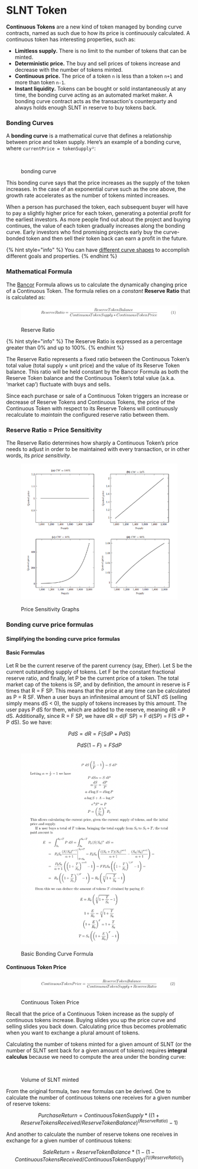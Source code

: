 # SLNT Token

**Continuous Tokens** are a new kind of token managed by bonding curve contracts, named as such due to how its price is continuously calculated. A continuous token has interesting properties, such as:

* **Limitless supply.** There is no limit to the number of tokens that can be minted.
* **Deterministic price.** The buy and sell prices of tokens increase and decrease with the number of tokens minted.
* **Continuous price.** The price of a token `n` is less than a token `n+1` and more than token `n-1`.
* **Instant liquidity.** Tokens can be bought or sold instantaneously at any time, the bonding curve acting as an automated market maker. A bonding curve contract acts as the transaction's counterparty and always holds enough SLNT in reserve to buy tokens back.

### Bonding Curves

A **bonding curve** is a mathematical curve that defines a relationship between price and token supply. Here’s an example of a bonding curve, where `currentPrice = tokenSupply²`:

<figure><img src="https://cdn-images-1.medium.com/max/1600/1*rvTSneINGx3IunJcdjW8Ew.jpeg" alt=""><figcaption><p>bonding curve</p></figcaption></figure>

This bonding curve says that the price increases as the supply of the token increases. In the case of an exponential curve such as the one above, the growth rate accelerates as the number of tokens minted increases.

When a person has purchased the token, each subsequent buyer will have to pay a slightly higher price for each token, generating a potential profit for the earliest investors. As more people find out about the project and buying continues, the value of each token gradually increases along the bonding curve. Early investors who find promising projects early buy the curve-bonded token and then sell their token back can earn a profit in the future.

{% hint style="info" %}
You can have [different curve shapes](https://medium.com/thoughtchains/on-single-bonding-curves-for-continuous-token-models-a167f5ffef89) to accomplish different goals and properties.
{% endhint %}

### Mathematical Formula

The [Bancor](https://www.bancor.network/) Formula allows us to calculate the dynamically changing price of a Continuous Token. The formula relies on a _constant_ **Reserve Ratio** that is calculated as:

<figure><img src="../.gitbook/assets/undefined - Imgur.png" alt=""><figcaption><p>Reserve Ratio</p></figcaption></figure>

{% hint style="info" %}
The Reserve Ratio is expressed as a percentage greater than 0% and up to 100%.
{% endhint %}

The Reserve Ratio represents a fixed ratio between the Continuous Token’s total value (total supply × unit price) and the value of its Reserve Token balance. This ratio will be held constant by the Bancor Formula as both the Reserve Token balance and the Continuous Token’s total value (a.k.a. ‘market cap’) fluctuate with buys and sells.

Since each purchase or sale of a Continuous Token triggers an increase or decrease of Reserve Tokens and Continuous Tokens, the price of the Continuous Token with respect to its Reserve Tokens will continuously recalculate to _maintain_ the configured reserve ratio between them.

### Reserve Ratio = Price Sensitivity

The Reserve Ratio determines how sharply a Continuous Token’s price needs to adjust in order to be maintained with every transaction, or in other words, its _price sensitivity_.

<figure><img src="../.gitbook/assets/qYnG26I - Imgur.png" alt=""><figcaption><p>Price Sensitivity Graphs</p></figcaption></figure>

### Bonding curve price formulas

#### Simplifying the bonding curve price formulas

#### Basic Formulas

Let R be the current reserve of the parent currency (say, Ether). Let S be the current outstanding supply of tokens. Let F be the constant fractional reserve ratio, and finally, let P be the current price of a token. The total market cap of the tokens is SP, and by definition, the amount in reserve is F times that R = F SP. This means that the price at any time can be calculated as P = R SF. When a user buys an infinitesimal amount of SLNT dS (selling simply means dS < 0), the supply of tokens increases by this amount. The user pays P dS for them, which are added to the reserve, meaning dR = P dS. Additionally, since R = F SP, we have dR = d(F SP) = F d(SP) = F(S dP + P dS). So we have:

$$
P dS = dR = F(S dP + P dS)
$$

$$
P dS(1 − F) = F S dP
$$

<figure><img src="../.gitbook/assets/Screenshot 2022-09-04 at 5.04.58 AM.png" alt=""><figcaption><p>Basic Bonding Curve Formula</p></figcaption></figure>

#### Continuous Token Price

<figure><img src="../.gitbook/assets/undefined - Imgur (1).png" alt=""><figcaption><p>Continuous Token Price</p></figcaption></figure>

Recall that the price of a Continuous Token increase as the supply of continuous tokens increase. Buying slides you up the price curve and selling slides you back down. Calculating price thus becomes problematic when you want to exchange a plural amount of tokens.

Calculating the number of tokens minted for a given amount of SLNT (or the number of SLNT sent back for a given amount of tokens) requires **integral calculus** because we need to compute the area under the bonding curve:

<figure><img src="https://cdn-images-1.medium.com/max/1600/1*n8acuM7F7YmIKwZxpaZT4A.jpeg" alt=""><figcaption><p>Volume of SLNT minted</p></figcaption></figure>

From the original formula, two new formulas can be derived. One to calculate the number of continuous tokens one receives for a given number of reserve tokens:

$$
PurchaseReturn = ContinuousTokenSupply * ((1 + ReserveTokensReceived / ReserveTokenBalance) ^ (ReserveRatio) - 1)
$$

​And another to calculate the number of reserve tokens one receives in exchange for a given number of continuous tokens:

$$
SaleReturn = ReserveTokenBalance * (1 - (1 - ContinuousTokensReceived / ContinuousTokenSupply) ^ (1 / (ReserveRatio)))
$$

